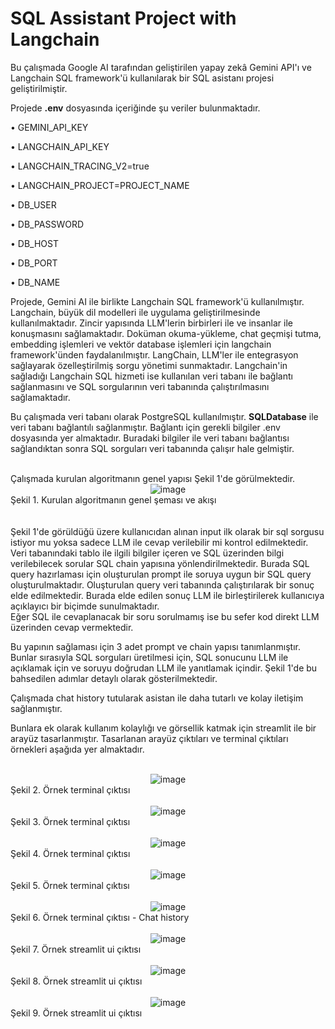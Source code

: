 # SQL Assistant Project with Langchain

Bu çalışmada Google AI tarafından geliştirilen yapay zekâ Gemini API'ı ve Langchain SQL framework'ü kullanılarak bir SQL asistanı projesi geliştirilmiştir.

Projede __.env__ dosyasında içeriğinde şu veriler bulunmaktadır.

• GEMINI_API_KEY

• LANGCHAIN_API_KEY

• LANGCHAIN_TRACING_V2=true

• LANGCHAIN_PROJECT=PROJECT_NAME

• DB_USER

• DB_PASSWORD

• DB_HOST

• DB_PORT

• DB_NAME


Projede, Gemini AI ile birlikte Langchain SQL framework'ü kullanılmıştır. Langchain, büyük dil modelleri ile uygulama geliştirilmesinde kullanılmaktadır. Zincir yapısında LLM'lerin birbirleri ile ve insanlar ile konuşmasını sağlamaktadır. Doküman okuma-yükleme, chat geçmişi tutma, embedding işlemleri ve vektör database işlemleri için langchain framework'ünden faydalanılmıştır. LangChain, LLM'ler ile entegrasyon sağlayarak özelleştirilmiş sorgu yönetimi sunmaktadır. Langchain'in sağladığı Langchain SQL hizmeti ise kullanılan veri tabanı ile bağlantı sağlanmasını ve SQL sorgularının veri tabanında çalıştırılmasını sağlamaktadır.

Bu çalışmada veri tabanı olarak PostgreSQL kullanılmıştır. __SQLDatabase__ ile veri tabanı bağlantılı sağlanmıştır. Bağlantı için gerekli bilgiler .env dosyasında yer almaktadır. Buradaki bilgiler ile veri tabanı bağlantısı sağlandıktan sonra SQL sorguları veri tabanında çalışır hale gelmiştir.

<br>
Çalışmada kurulan algoritmanın genel yapısı Şekil 1'de görülmektedir.
<br>
<div align="center">
<img src="https://github.com/user-attachments/assets/9bfd121d-24cf-4d60-9384-f985261402d7" alt="image">
</div>
Şekil 1. Kurulan algoritmanın genel şeması ve akışı
<br>
<br>
<br>
Şekil 1'de görüldüğü üzere kullanıcıdan alınan input ilk olarak bir sql sorgusu istiyor mu yoksa sadece LLM ile cevap verilebilir mi kontrol edilmektedir. Veri tabanındaki tablo ile ilgili bilgiler içeren ve SQL üzerinden bilgi verilebilecek sorular SQL chain yapısına yönlendirilmektedir. Burada SQL query hazırlaması için oluşturulan prompt ile soruya uygun bir SQL query oluşturulmaktadır. Oluşturulan query veri tabanında çalıştırılarak bir sonuç elde edilmektedir. Burada elde edilen sonuç LLM ile birleştirilerek kullanıcıya açıklayıcı bir biçimde sunulmaktadır. 
<br>
Eğer SQL ile cevaplanacak bir soru sorulmamış ise bu sefer kod direkt LLM üzerinden cevap vermektedir.

Bu yapının sağlaması için  3 adet prompt ve chain yapısı tanımlanmıştır. Bunlar sırasıyla SQL sorguları üretilmesi için,  SQL sonucunu LLM ile açıklamak için ve soruyu doğrudan LLM ile yanıtlamak içindir. Şekil 1'de bu bahsedilen adımlar detaylı olarak gösterilmektedir.

Çalışmada chat history tutularak asistan ile daha tutarlı ve kolay iletişim sağlanmıştır.

Bunlara ek olarak kullanım kolaylığı ve görsellik katmak için streamlit ile bir arayüz tasarlanmıştır. Tasarlanan arayüz çıktıları ve terminal çıktıları örnekleri aşağıda yer almaktadır.

<br>

<div align="center">
<img src="https://github.com/user-attachments/assets/f45bf07a-427b-45f8-a1f9-2a760d482fbc" alt="image">
</div>
Şekil 2. Örnek terminal çıktısı
<br>
<br>

<div align="center">
<img src="https://github.com/user-attachments/assets/c9117be6-89b6-4832-af6e-20e99fb5cdb2" alt="image">
</div>
Şekil 3. Örnek terminal çıktısı
<br>
<br>

<div align="center">
<img src="https://github.com/user-attachments/assets/5faf42b1-2e6f-42e2-a1f8-036fe08ce63d" alt="image">
</div>
Şekil 4. Örnek terminal çıktısı
<br>
<br>

<div align="center">
<img src="https://github.com/user-attachments/assets/19758a58-802b-4988-86c6-277efb419411" alt="image">
</div>
Şekil 5. Örnek terminal çıktısı
<br>
<br>

<div align="center">
<img src="https://github.com/user-attachments/assets/9d13d30e-6419-4804-ae4b-5b56747ea2a0" alt="image">
</div>
Şekil 6. Örnek terminal çıktısı - Chat history
<br>
<br>

<div align="center">
<img src="https://github.com/user-attachments/assets/26099153-f916-4115-b964-cdc821111f9d" alt="image">
</div>
Şekil 7. Örnek streamlit ui çıktısı
<br>
<br>

<div align="center">
<img src="https://github.com/user-attachments/assets/805243fb-5cbd-46ca-9fc9-96d67e318b47" alt="image">
</div>
Şekil 8. Örnek streamlit ui çıktısı
<br>
<br>

<div align="center">
<img src="https://github.com/user-attachments/assets/8f67ae50-28db-481e-9928-a20503cef380" alt="image">
</div>
Şekil 9. Örnek streamlit ui çıktısı
<br>
<br>
